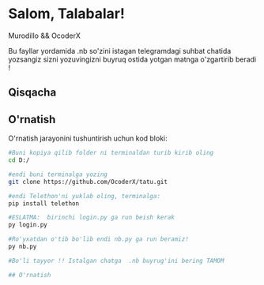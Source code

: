 # Salom, Talabalar!

Murodillo && OcoderX

Bu fayllar yordamida .nb so'zini istagan telegramdagi suhbat chatida yozsangiz sizni yozuvingizni buyruq ostida yotgan matnga o'zgartirib beradi !

## Qisqacha


## O'rnatish

O'rnatish jarayonini tushuntirish uchun kod bloki:

```bash
#Buni kopiya qilib folder ni terminaldan turib kirib oling
cd D:/

#endi buni terminalga yozing
git clone https://github.com/OcoderX/tatu.git

#endi Telethon'ni yuklab oling, terminalga:
pip install telethon

#ESLATMA:  birinchi login.py ga run beish kerak
py login.py

#Ro'yxatdan o'tib bo'lib endi nb.py ga run beramiz!
py nb.py

#Bo'li tayyor !! Istalgan chatga  .nb buyrug'ini bering TAMOM

## O'rnatish
